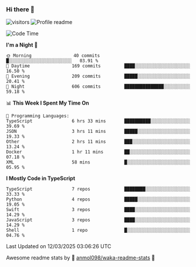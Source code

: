 ### Hi there 👋  
![visitors](https://visitor-badge.laobi.icu/badge?page_id=leverglowh) ![Profile readme](https://github.com/leverglowh/leverglowh/workflows/Profile%20readme/badge.svg?branch=master)

<!--START_SECTION:waka-->
![Code Time](http://img.shields.io/badge/Code%20Time-3%2C511%20hrs%2049%20mins-blue)

**I'm a Night 🦉** 

```text
🌞 Morning                40 commits          █░░░░░░░░░░░░░░░░░░░░░░░░   03.91 % 
🌆 Daytime                169 commits         ████░░░░░░░░░░░░░░░░░░░░░   16.50 % 
🌃 Evening                209 commits         █████░░░░░░░░░░░░░░░░░░░░   20.41 % 
🌙 Night                  606 commits         ███████████████░░░░░░░░░░   59.18 % 
```


📊 **This Week I Spent My Time On** 

```text
💬 Programming Languages: 
TypeScript               6 hrs 33 mins       ██████████░░░░░░░░░░░░░░░   39.69 % 
JSON                     3 hrs 11 mins       █████░░░░░░░░░░░░░░░░░░░░   19.33 % 
Other                    2 hrs 11 mins       ███░░░░░░░░░░░░░░░░░░░░░░   13.24 % 
Docker                   1 hr 11 mins        ██░░░░░░░░░░░░░░░░░░░░░░░   07.18 % 
XML                      58 mins             █░░░░░░░░░░░░░░░░░░░░░░░░   05.95 % 
```

**I Mostly Code in TypeScript** 

```text
TypeScript               7 repos             ████████░░░░░░░░░░░░░░░░░   33.33 % 
Python                   4 repos             █████░░░░░░░░░░░░░░░░░░░░   19.05 % 
Swift                    3 repos             ████░░░░░░░░░░░░░░░░░░░░░   14.29 % 
JavaScript               3 repos             ████░░░░░░░░░░░░░░░░░░░░░   14.29 % 
Shell                    1 repo              █░░░░░░░░░░░░░░░░░░░░░░░░   04.76 % 
```




 Last Updated on 12/03/2025 03:06:26 UTC
<!--END_SECTION:waka-->


Awesome readme stats by :star2: [anmol098/waka-readme-stats](https://github.com/anmol098/waka-readme-stats) :star2:
